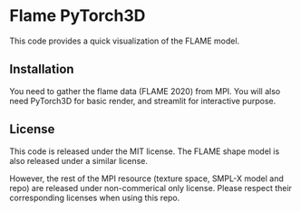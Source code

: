 # Flame PyTorch3D
This code provides a quick visualization of the FLAME model. 



## Installation
You need to gather the flame data (FLAME 2020) from MPI. 
You will also need PyTorch3D for basic render, and streamlit for interactive purpose. 




## License
This code is released under the MIT license. 
The FLAME shape model is also released under a similar license. 

However, the rest of the MPI resource (texture space, SMPL-X model and repo) are released under non-commerical only license. 
Please respect their corresponding licenses when using this repo. 